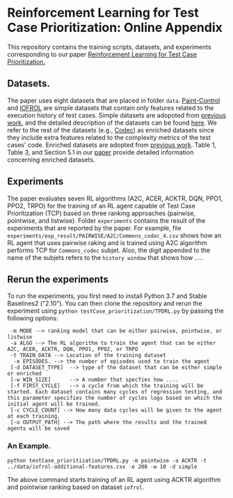# Reinforcement Learning for Test Case Prioritization: Online Appendix
This repository contains the training scripts, datasets, and experiments corresponding to our paper [Reinforcement Learning for Test Case Prioritization.](https://arxiv.org/pdf/2011.01834.pdf)

## Datasets. 
The paper uses eight datasets that are placed in folder `data`. [Paint-Control](https://github.com/moji1/tp_rl/blob/master/data/tc_data_paintcontrol.csv) and [IOFROL](https://github.com/moji1/tp_rl/blob/master/data/iofrol.csv) are simple datasets that contain only features related to the execution history of test cases. Simple datasets are adopoted from [previous work](https://www.simula.no/sites/default/files/publications/files/reinforcement_learning_for_test_case_prioritization-issta17_0.pdf), and the detailed description of the datasets can be found [here](https://bitbucket.org/HelgeS/retecs/src/master/DATA/).
We refer to the rest of the datasets (e.g., [Codec](https://github.com/moji1/tp_rl/blob/master/data/Commons_codec.csv)) as enriched datasets since they include extra features related to the complexity metrics of the test cases' code. Enriched datasets are adopted from [previous work](https://cin.ufpe.br/~bafm/publications/bertolino_etal_icse20.pdf). Table 1, Table 3, and Section 5.1 in our [paper](https://arxiv.org/pdf/2011.01834.pdf) provide detailed information concerning enriched datasets. 

## Experiments
The paper evaluates seven RL algorithms (A2C, ACER, ACKTR, DQN, PPO1, PPO2, TRPO) for the training of an RL agent capable of Test Case Prioritization (TCP) based on three ranking approaches (pairwise, pointwise, and listwise). Folder `experiments` contains the result of the experiments that are reported by the paper. For example, file `experiments/exp_result/PAIRWISE/A2C/Commons_codec_4.csv` shows how an RL agent that uses pairwise raking and is trained using A2C algorithm performs TCP for `Commons_codec` subjet. Also, the digit appended to the name of the subjets refers to the `history window` that shows how .....

## Rerun the experiments
To run the experiments, you first need to install Python 3.7 and Stable Baselines2 ("2.10"). You can then clone the repository and rerun the experiment using `python testCase_prioritization/TPDRL.py` by passing the following options:

```
 -m MODE --> ranking model that can be either pairwise, pointwise, or listwise
 -a ALGO --> The RL algorithm to train the agent that can be either A2C, ACER, ACKTR, DQN, PPO1, PPO2, or TRPO
 -t TRAIN_DATA --> Location of the training dataset
  -e EPISODES. --> the number of episodes used to train the agent
 [-d DATASET_TYPE]  --> type of the dataset that can be either simple or enriched
 [-w WIN_SIZE]      --> A number that specfies how ....
 [-f FIRST_CYCLE]   --> a cycle from which the training will be started. Each dataset contains many cycles of regression testing, and this parameter specifies the number of cycles logs based on which the initial agent will be trained.
 [-c CYCLE_COUNT] --> How many data cycles will be given to the agent at each training. 
 [-o OUTPUT_PATH] --> The path where the results and the trained agents will be saved
```

### An Example.
`python testCase_prioritization/TPDRL.py -m pointwise -a ACKTR -t ../data/iofrol-additional-features.csv -e 200 -w 10 -d simple`

The above command starts training of an RL agent using ACKTR algorithm and pointwise ranking based on dataset `iofrol`. 






